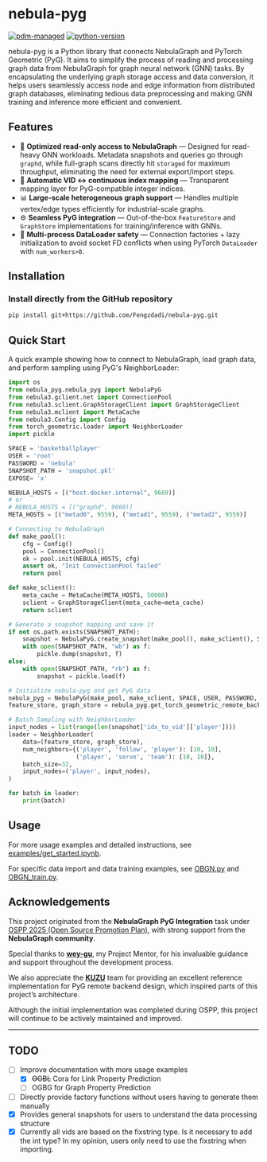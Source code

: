 # nebula-pyg
[![pdm-managed](https://img.shields.io/badge/pdm-managed-blueviolet)](https://pdm.fming.dev)
[![python-version](https://img.shields.io/badge/python-3.9%7C3.10%7C3.11%7C3.12-blue)](https://www.python.org/)

nebula-pyg is a Python library that connects NebulaGraph and PyTorch Geometric (PyG). It aims to simplify the process of reading and processing graph data from NebulaGraph for graph neural network (GNN) tasks. By encapsulating the underlying graph storage access and data conversion, it helps users seamlessly access node and edge information from distributed graph databases, eliminating tedious data preprocessing and making GNN training and inference more efficient and convenient.

## Features
- 🚀 **Optimized read-only access to NebulaGraph** — Designed for read-heavy GNN workloads. Metadata snapshots and queries go through `graphd`, while full-graph scans directly hit `storaged` for maximum throughput, eliminating the need for external export/import steps.
- 🔄 **Automatic VID ↔ continuous index mapping** — Transparent mapping layer for PyG-compatible integer indices.
- 📊 **Large-scale heterogeneous graph support** — Handles multiple vertex/edge types efficiently for industrial-scale graphs.
- ⚙️ **Seamless PyG integration** — Out-of-the-box `FeatureStore` and `GraphStore` implementations for training/inference with GNNs.
- 🧵 **Multi-process DataLoader safety** — Connection factories + lazy initialization to avoid socket FD conflicts when using PyTorch `DataLoader` with `num_workers>0`.

## Installation

### Install directly from the GitHub repository
```bash
pip install git+https://github.com/Fengzdadi/nebula-pyg.git
```

## Quick Start
A quick example showing how to connect to NebulaGraph, load graph data, and perform sampling using PyG's NeighborLoader:
```python
import os
from nebula_pyg.nebula_pyg import NebulaPyG
from nebula3.gclient.net import ConnectionPool
from nebula3.sclient.GraphStorageClient import GraphStorageClient
from nebula3.mclient import MetaCache
from nebula3.Config import Config
from torch_geometric.loader import NeighborLoader
import pickle

SPACE = 'basketballplayer'
USER = 'root'
PASSWORD = 'nebula'
SNAPSHOT_PATH = 'snapshot.pkl'
EXPOSE= 'x'

NEBULA_HOSTS = [("host.docker.internal", 9669)]
# or
# NEBULA_HOSTS = [("graphd", 9669)]
META_HOSTS = [("metad0", 9559), ("metad1", 9559), ("metad2", 9559)]

# Connecting to NebulaGraph
def make_pool():
    cfg = Config()
    pool = ConnectionPool()
    ok = pool.init(NEBULA_HOSTS, cfg)
    assert ok, "Init ConnectionPool failed"
    return pool

def make_sclient():
    meta_cache = MetaCache(META_HOSTS, 50000)
    sclient = GraphStorageClient(meta_cache=meta_cache)
    return sclient

# Generate a snapshot mapping and save it
if not os.path.exists(SNAPSHOT_PATH):
    snapshot = NebulaPyG.create_snapshot(make_pool(), make_sclient(), SPACE, username=USER, password=PASSWORD)
    with open(SNAPSHOT_PATH, "wb") as f:
        pickle.dump(snapshot, f)
else:
    with open(SNAPSHOT_PATH, "rb") as f:
        snapshot = pickle.load(f)

# Initialize nebula-pyg and get PyG data
nebula_pyg = NebulaPyG(make_pool, make_sclient, SPACE, USER, PASSWORD, EXPOSE, snapshot)
feature_store, graph_store = nebula_pyg.get_torch_geometric_remote_backend()

# Batch Sampling with NeighborLoader
input_nodes = list(range(len(snapshot['idx_to_vid']['player'])))
loader = NeighborLoader(
    data=(feature_store, graph_store),
    num_neighbors={('player', 'follow', 'player'): [10, 10],
                   ('player', 'serve', 'team'): [10, 10]},
    batch_size=32,
    input_nodes=('player', input_nodes),
)

for batch in loader:
    print(batch)

```

## Usage
For more usage examples and detailed instructions, see [examples/get_started.ipynb](examples/get_started.ipynb).

For specific data import and data training examples, see [OBGN.py](OGBN.py) and [OBGN_train.py](OGBN_train.py).

## Acknowledgements

This project originated from the **NebulaGraph PyG Integration** task under [OSPP 2025 (Open Source Promotion Plan)](https://summer-ospp.ac.cn/), with strong support from the **NebulaGraph community**.  

Special thanks to **[wey-gu](https://github.com/wey-gu)**, my Project Mentor, for his invaluable guidance and support throughout the development process.

We also appreciate the **[KUZU](https://blog.kuzudb.com/post/kuzu-pyg-remote-backend/)** team for providing an excellent reference implementation for PyG remote backend design, which inspired parts of this project’s architecture.  

Although the initial implementation was completed during OSPP, this project will continue to be actively maintained and improved.

---
## TODO
- [ ] Improve documentation with more usage examples
  - [x] ~~OGBL~~ Cora for Link Property Prediction
  - [ ] OGBG for Graph Property Prediction
- [ ] Directly provide factory functions without users having to generate them manually
- [x] Provides general snapshots for users to understand the data processing structure
- [x] Currently all vids are based on the fixstring type. Is it necessary to add the int type? In my opinion, users only need to use the fixstring when importing.